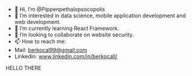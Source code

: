 - 👋 Hi, I’m @Pippenpethalopsocopolis
- 👀 I’m interested in data science, mobile application development and web development.
- 🌱 I’m currently learning React Framework.
- 💞️ I’m looking to collaborate on website security.
- 📫 How to reach me:
- Mail: berkocal99@gmail.com
- Linkedin: www.linkedin.com/in/berkocall/

HELLO THERE

